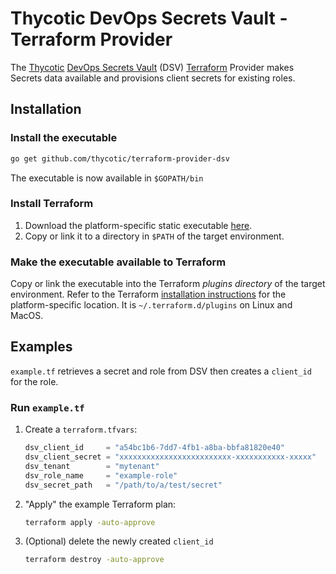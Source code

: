 # Thycotic DevOps Secrets Vault - Terraform Provider

The [Thycotic](https://thycotic.com/)
[DevOps Secrets Vault](https://thycotic.com/products/devops-secrets-vault-password-management/) (DSV)
[Terraform](https://www.terraform.io/) Provider makes Secrets data available and provisions client
secrets for existing roles.

## Installation

### Install the executable

```bash
go get github.com/thycotic/terraform-provider-dsv
```

The executable is now available in `$GOPATH/bin`

### Install Terraform

1. Download the platform-specific static executable [here](https://www.terraform.io/downloads.html).
2. Copy or link it to a directory in `$PATH` of the target environment.


### Make the executable available to Terraform

Copy or link the executable into the Terraform _plugins directory_ of the target
environment. Refer to the Terraform [installation instructions](https://www.terraform.io/docs/plugins/basics.html#installing-plugins)
for the platform-specific location. It is `~/.terraform.d/plugins` on Linux and
MacOS.

## Examples

`example.tf` retrieves a secret and role from DSV then creates a `client_id` for
the role.

### Run `example.tf`

1. Create a `terraform.tfvars`:

    ```terraform
    dsv_client_id     = "a54bc1b6-7dd7-4fb1-a8ba-bbfa81820e40"
    dsv_client_secret = "xxxxxxxxxxxxxxxxxxxxxxxxx-xxxxxxxxxxx-xxxxx"
    dsv_tenant        = "mytenant"
    dsv_role_name     = "example-role"
    dsv_secret_path   = "/path/to/a/test/secret"
    ```

2. "Apply" the example Terraform plan:

    ```bash
    terraform apply -auto-approve
    ```

3. (Optional) delete the newly created `client_id`

    ```bash
    terraform destroy -auto-approve
    ```
